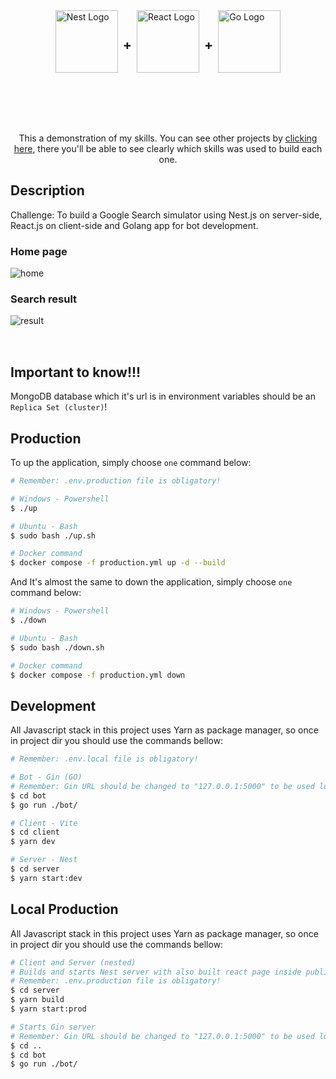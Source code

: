 <div style="display: flex; justify-content: center; align-items: center; gap: 8px; margin-block: 6rem;">
  <a href="http://nestjs.com/" target="blank"><img src="https://nestjs.com/img/logo-small.svg" width="100" alt="Nest Logo" /></a>
  <h2>+</h2>
  <a href="http://reactjs.dev/" target="blank"><img src="https://upload.wikimedia.org/wikipedia/commons/thumb/a/a7/React-icon.svg/2300px-React-icon.svg.png" width="100" alt="React Logo" /></a>
  <h2>+</h2>
  <a href="https://go.dev/" target="blank"><img src="https://go.dev/images/go-logo-white.svg" width="100" alt="Go Logo" /></a>
</div>

<p align="center">This a demonstration of my skills. You can see other projects by <a href="http://caroso.dev" target="_blank">clicking here</a>, there you'll be able to see clearly which skills was used to build each one.</p>

## Description

Challenge: To build a Google Search simulator using Nest.js on server-side, React.js on client-side and Golang app for bot development.

### Home page
<img src="https://caroso-dev.s3.amazonaws.com/projects/bm/img1.png" alt="home"/>

### Search result
<img src="https://caroso-dev.s3.amazonaws.com/projects/bm/img2.png" style="margin-bottom: 2rem;" alt="result"/>


## Important to know!!!
MongoDB database which it's url is in environment variables should be an `Replica Set (cluster)`!

## Production
To up the application, simply choose `one` command below:

```bash
# Remember: .env.production file is obligatory!

# Windows - Powershell
$ ./up

# Ubuntu - Bash
$ sudo bash ./up.sh

# Docker command
$ docker compose -f production.yml up -d --build
```
And It's almost the same to down the application, simply choose `one` command below:

```bash
# Windows - Powershell
$ ./down

# Ubuntu - Bash
$ sudo bash ./down.sh

# Docker command
$ docker compose -f production.yml down
```

## Development
All Javascript stack in this project uses Yarn as package manager, so once in project dir you should use the commands bellow:

```bash
# Remember: .env.local file is obligatory!

# Bot - Gin (GO)
# Remember: Gin URL should be changed to "127.0.0.1:5000" to be used locally!
$ cd bot
$ go run ./bot/

# Client - Vite
$ cd client
$ yarn dev

# Server - Nest
$ cd server
$ yarn start:dev
```

## Local Production
All Javascript stack in this project uses Yarn as package manager, so once in project dir you should use the commands bellow:

```bash
# Client and Server (nested)
# Builds and starts Nest server with also built react page inside public dir
# Remember: .env.production file is obligatory!
$ cd server
$ yarn build
$ yarn start:prod

# Starts Gin server
# Remember: Gin URL should be changed to "127.0.0.1:5000" to be used locally!
$ cd ..
$ cd bot
$ go run ./bot/
```
